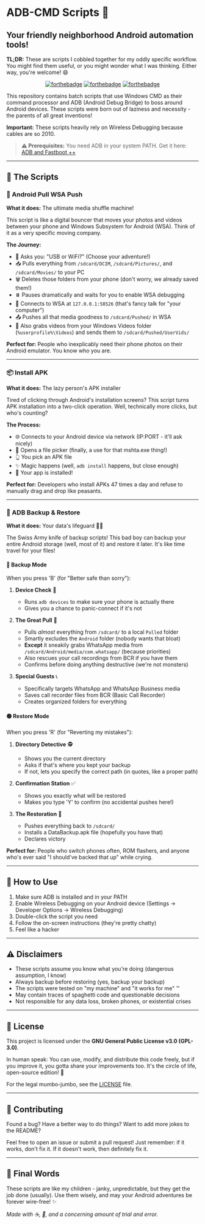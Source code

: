 # ADB-CMD Scripts 🤖

## Your friendly neighborhood Android automation tools!

**TL;DR:** These are scripts I cobbled together for my oddly specific workflow. You might find them useful, or you might wonder what I was thinking. Either way, you're welcome! 😄

<p align="center">
<a href="http://forthebadge.com"><img src="https://forthebadge.com/images/badges/0-percent-optimized.svg" alt="forthebadge"/></a>
<a href="http://forthebadge.com"><img src="https://forthebadge.com/images/badges/it-works-why.svg" alt="forthebadge"/></a>
<a href="http://forthebadge.com"><img src="https://forthebadge.com/images/badges/ctrl-c-ctrl-v.svg" alt="forthebadge"/></a>
</p>

This repository contains batch scripts that use Windows CMD as their command processor and ADB (Android Debug Bridge) to boss around Android devices. These scripts were born out of laziness and necessity - the parents of all great inventions!

**Important:** These scripts heavily rely on Wireless Debugging because cables are so 2010.

> **⚠️ Prerequisites:** You need ADB in your system PATH. Get it here: [ADB and Fastboot ++](https://github.com/K3V1991/ADB-and-FastbootPlusPlus/releases/latest)

---

## 📱 The Scripts

### 🔄 Android Pull WSA Push
**What it does:** The ultimate media shuffle machine!

This script is like a digital bouncer that moves your photos and videos between your phone and Windows Subsystem for Android (WSA). Think of it as a very specific moving company.

**The Journey:**
- 🤔 Asks you: "USB or WiFi?" (Choose your adventure!)
- 📥 Pulls everything from `/sdcard/DCIM`, `/sdcard/Pictures/`, and `/sdcard/Movies/` to your PC
- 🗑️ Deletes those folders from your phone (don't worry, we already saved them!)
- ⏸️ Pauses dramatically and waits for you to enable WSA debugging
- 🔌 Connects to WSA at `127.0.0.1:58526` (that's fancy talk for "your computer")
- 📤 Pushes all that media goodness to `/sdcard/Pushed/` in WSA
- 🎥 Also grabs videos from your Windows Videos folder (`%userprofile%\Videos`) and sends them to `/sdcard/Pushed/UserVids/`

**Perfect for:** People who inexplicably need their phone photos on their Android emulator. You know who you are.

---

### 📦 Install APK
**What it does:** The lazy person's APK installer

Tired of clicking through Android's installation screens? This script turns APK installation into a two-click operation. Well, technically more clicks, but who's counting?

**The Process:**
- 🌐 Connects to your Android device via network (IP:PORT - it'll ask nicely)
- 📂 Opens a file picker (finally, a use for that mshta.exe thing!)
- 👆 You pick an APK file
- ✨ Magic happens (well, `adb install` happens, but close enough)
- 🎉 Your app is installed!

**Perfect for:** Developers who install APKs 47 times a day and refuse to manually drag and drop like peasants.

---

### 💾 ADB Backup & Restore
**What it does:** Your data's lifeguard 🏊‍♂️

The Swiss Army knife of backup scripts! This bad boy can backup your entire Android storage (well, most of it) and restore it later. It's like time travel for your files!

#### 🔵 **Backup Mode**

When you press 'B' (for "Better safe than sorry"):

1. **Device Check** 📱
   - Runs `adb devices` to make sure your phone is actually there
   - Gives you a chance to panic-connect if it's not

2. **The Great Pull** 🎣
   - Pulls *almost* everything from `/sdcard/` to a local `Pulled` folder
   - Smartly excludes the `Android` folder (nobody wants that bloat)
   - **Except** it sneakily grabs WhatsApp media from `/sdcard/Android/media/com.whatsapp/` (because priorities)
   - Also rescues your call recordings from BCR if you have them
   - Confirms before doing anything destructive (we're not monsters)

3. **Special Guests** 📞
   - Specifically targets WhatsApp and WhatsApp Business media
   - Saves call recorder files from BCR (Basic Call Recorder)
   - Creates organized folders for everything

#### 🟢 **Restore Mode**

When you press 'R' (for "Reverting my mistakes"):

1. **Directory Detective** 🕵️
   - Shows you the current directory
   - Asks if that's where you kept your backup
   - If not, lets you specify the correct path (in quotes, like a proper path)

2. **Confirmation Station** ✅
   - Shows you exactly what will be restored
   - Makes you type 'Y' to confirm (no accidental pushes here!)

3. **The Restoration** 🔄
   - Pushes everything back to `/sdcard/`
   - Installs a DataBackup.apk file (hopefully you have that)
   - Declares victory

**Perfect for:** People who switch phones often, ROM flashers, and anyone who's ever said "I should've backed that up" while crying.

---

## 🚀 How to Use

1. Make sure ADB is installed and in your PATH
2. Enable Wireless Debugging on your Android device (Settings → Developer Options → Wireless Debugging)
3. Double-click the script you need
4. Follow the on-screen instructions (they're pretty chatty)
5. Feel like a hacker

---

## ⚠️ Disclaimers

- These scripts assume you know what you're doing (dangerous assumption, I know)
- Always backup before restoring (yes, backup your backup)
- The scripts were tested on "my machine" and "it works for me" ™️
- May contain traces of spaghetti code and questionable decisions
- Not responsible for any data loss, broken phones, or existential crises

---

## 📄 License

This project is licensed under the **GNU General Public License v3.0 (GPL-3.0)**.

In human speak: You can use, modify, and distribute this code freely, but if you improve it, you gotta share your improvements too. It's the circle of life, open-source edition! 🦁

For the legal mumbo-jumbo, see the [LICENSE](LICENSE) file.

---

## 🤝 Contributing

Found a bug? Have a better way to do things? Want to add more jokes to the README?

Feel free to open an issue or submit a pull request! Just remember: if it works, don't fix it. If it doesn't work, then definitely fix it.

---

## 💬 Final Words

These scripts are like my children - janky, unpredictable, but they get the job done (usually). Use them wisely, and may your Android adventures be forever wire-free! ✨

*Made with ☕, 🍕, and a concerning amount of trial and error.*
